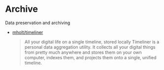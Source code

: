 # Archive

Data preservation and archiving

- [mholt/timeliner](https://github.com/mholt/timeliner)

  > All your digital life on a single timeline, stored locally
  > Timeliner is a personal data aggregation utility. It collects all your digital things from pretty much anywhere and stores them on your own computer, indexes them, and projects them onto a single, unified timeline.

